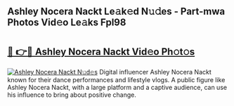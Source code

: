 ## Ashley Nocera Nackt Le𝚊k𝚎d N𝚞𝚍es - Part-mwa Photos Vid𝚎o Le𝚊ks Fpl98

# <h2><a href="http://fb6b9tw.evod.top/?m=Ashley+Nocera+Nackt">🔗 👉🔴 Ashley Nocera Nackt Vid𝚎o Ph𝚘t𝚘s</a></h2>

[![Ashley Nocera Nackt N𝚞d𝚎s](https://i.imgur.com/8V9OHl7.gif)](http://fb6b9tw.evod.top/?m=Ashley+Nocera+Nackt)
Digital influencer Ashley Nocera Nackt known for their dance performances and lifestyle vlogs. A public figure like Ashley Nocera Nackt, with a large platform and a captive audience, can use his influence to bring about positive change. 
